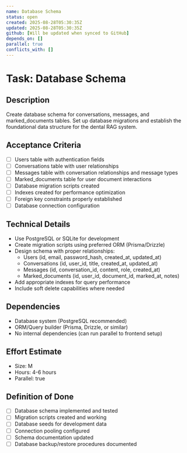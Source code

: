 ```yaml
---
name: Database Schema
status: open
created: 2025-08-28T05:30:35Z
updated: 2025-08-28T05:30:35Z
github: [Will be updated when synced to GitHub]
depends_on: []
parallel: true
conflicts_with: []
---
```


# Task: Database Schema

## Description
Create database schema for conversations, messages, and marked_documents tables. Set up database migrations and establish the foundational data structure for the dental RAG system.

## Acceptance Criteria
- [ ] Users table with authentication fields
- [ ] Conversations table with user relationships
- [ ] Messages table with conversation relationships and message types
- [ ] Marked_documents table for user document interactions
- [ ] Database migration scripts created
- [ ] Indexes created for performance optimization
- [ ] Foreign key constraints properly established
- [ ] Database connection configuration

## Technical Details
- Use PostgreSQL or SQLite for development
- Create migration scripts using preferred ORM (Prisma/Drizzle)
- Design schema with proper relationships:
  - Users (id, email, password_hash, created_at, updated_at)
  - Conversations (id, user_id, title, created_at, updated_at)
  - Messages (id, conversation_id, content, role, created_at)
  - Marked_documents (id, user_id, document_id, marked_at, notes)
- Add appropriate indexes for query performance
- Include soft delete capabilities where needed

## Dependencies
- Database system (PostgreSQL recommended)
- ORM/Query builder (Prisma, Drizzle, or similar)
- No internal dependencies (can run parallel to frontend setup)

## Effort Estimate
- Size: M
- Hours: 4-6 hours
- Parallel: true

## Definition of Done
- [ ] Database schema implemented and tested
- [ ] Migration scripts created and working
- [ ] Database seeds for development data
- [ ] Connection pooling configured
- [ ] Schema documentation updated
- [ ] Database backup/restore procedures documented